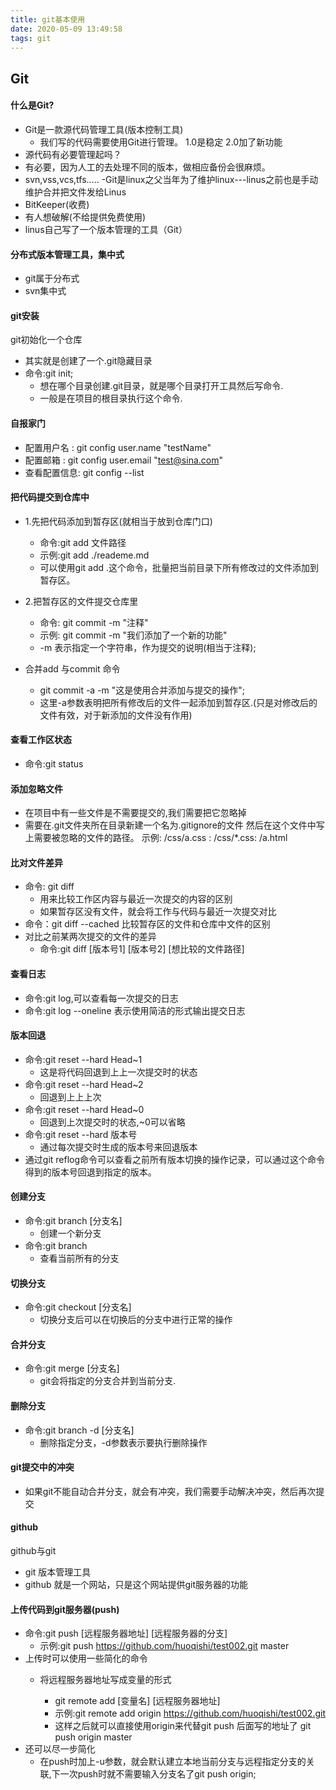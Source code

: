 ```yaml
---
title: git基本使用
date: 2020-05-09 13:49:58
tags: git
---
```


## Git

#### 什么是Git?

- Git是一款源代码管理工具(版本控制工具)
    - 我们写的代码需要使用Git进行管理。
1.0是稳定
2.0加了新功能
- 源代码有必要管理起吗？
- 有必要，因为人工的去处理不同的版本，做相应备份会很麻烦。
- svn,vss,vcs,tfs.....
-Git是linux之父当年为了维护linux---linus之前也是手动维护合并把文件发给Linus
- BitKeeper(收费)
- 有人想破解(不给提供免费使用)
- linus自己写了一个版本管理的工具（Git）

#### 分布式版本管理工具，集中式

- git属于分布式
- svn集中式

#### git安装

git初始化一个仓库

- 其实就是创建了一个.git隐藏目录
- 命令:git init;
    - 想在哪个目录创建.git目录，就是哪个目录打开工具然后写命令.
    - 一般是在项目的根目录执行这个命令.

#### 自报家门

- 配置用户名 : git config user.name "testName"
- 配置邮箱 : git config user.email "test@sina.com"
- 查看配置信息: git config --list

#### 把代码提交到仓库中

- 1.先把代码添加到暂存区(就相当于放到仓库门口)
    - 命令:git add 文件路径
    - 示例:git add ./reademe.md
    - 可以使用git add .这个命令，批量把当前目录下所有修改过的文件添加到暂存区。
- 2.把暂存区的文件提交仓库里
    - 命令: git commit -m "注释"
    - 示例: git commit -m "我们添加了一个新的功能"
    - -m 表示指定一个字符串，作为提交的说明(相当于注释);
- 合并add 与commit 命令

    - git commit -a -m "这是使用合并添加与提交的操作";
    - 这里-a参数表明把所有修改后的文件一起添加到暂存区.(只是对修改后的文件有效，对于新添加的文件没有作用)

#### 查看工作区状态

- 命令:git status

#### 添加忽略文件

- 在项目中有一些文件是不需要提交的,我们需要把它忽略掉
- 需要在.git文件夹所在目录新建一个名为.gitignore的文件
然后在这个文件中写上需要被忽略的文件的路径。
示例: /css/a.css
: /css/*.css: /a.html

#### 比对文件差异

- 命令: git diff
    - 用来比较工作区内容与最近一次提交的内容的区别
    - 如果暂存区没有文件，就会将工作与代码与最近一次提交对比
- 命令：git diff --cached 比较暂存区的文件和仓库中文件的区别
- 对比之前某两次提交的文件的差异
    - 命令:git diff [版本号1] [版本号2] [想比较的文件路径]

#### 查看日志

- 命令:git log,可以查看每一次提交的日志
- 命令:git log --oneline 表示使用简洁的形式输出提交日志

#### 版本回退

- 命令:git reset --hard Head~1
    - 这是将代码回退到上上一次提交时的状态
- 命令:git reset --hard Head~2
    - 回退到上上上次
- 命令:git reset --hard Head~0
    - 回退到上次提交时的状态,~0可以省略
- 命令:git reset --hard 版本号
    - 通过每次提交时生成的版本号来回退版本
- 通过git reflog命令可以查看之前所有版本切换的操作记录，可以通过这个命令得到的版本号回退到指定的版本。

#### 创建分支

- 命令:git branch [分支名]
    - 创建一个新分支
- 命令:git branch
    - 查看当前所有的分支

#### 切换分支

- 命令:git checkout [分支名]
    - 切换分支后可以在切换后的分支中进行正常的操作

#### 合并分支

- 命令:git merge [分支名]
    - git会将指定的分支合并到当前分支.

#### 删除分支

- 命令:git branch -d [分支名]
    - 删除指定分支，-d参数表示要执行删除操作

#### git提交中的冲突

- 如果git不能自动合并分支，就会有冲突，我们需要手动解决冲突，然后再次提交

#### github

github与git

- git 版本管理工具
- github 就是一个网站，只是这个网站提供git服务器的功能

#### 上传代码到git服务器(push)

- 命令:git push [远程服务器地址] [远程服务器的分支]
    - 示例:git push https://github.com/huoqishi/test002.git master
- 上传时可以使用一些简化的命令
    - 将远程服务器地址写成变量的形式

        - git remote add [变量名] [远程服务器地址]
        - 示例:git remote add origin https://github.com/huoqishi/test002.git
        - 这样之后就可以直接使用origin来代替git push 后面写的地址了
git push origin master
- 还可以尽一步简化
    - 在push时加上-u参数，就会默认建立本地当前分支与远程指定分支的关联,下一次push时就不需要输入分支名了git push origin;